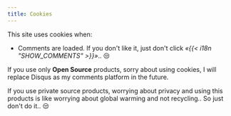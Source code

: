 ```yaml
---
title: Cookies
---
```


This site uses cookies when:

* Comments are loaded. If you don't like it, just don't click *«{{< i18n
  "SHOW_COMMENTS" >}}»*.. 😒

If you use only **Open Source** products, sorry about using cookies, I will
replace Disqus as my comments platform in the future.

If you use private source products, worrying about privacy and using this
products is like worrying about global warming and not recycling.. So just
don't do it.. 😒

